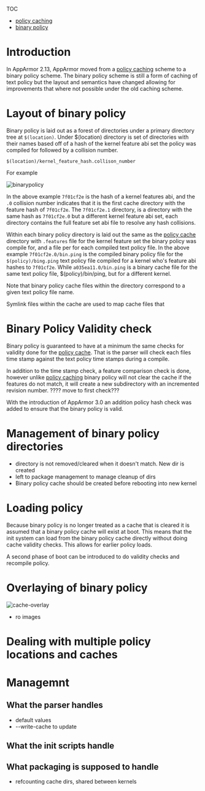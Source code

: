 TOC
- [policy caching](Apparmorpolicycache)
- [binary policy](Apparmorbinarypolicy)

# Introduction

In AppArmor 2.13, AppArmor moved from a [policy caching](Apparmorpolicycache) scheme to a binary policy scheme. The binary policy scheme is still a form of caching of text policy but the layout and semantics have changed allowing for improvements that where not possible under the old caching scheme.

# Layout of binary policy

Binary policy is laid out as a forest of directories under a primary directory tree at ```$(location)```. Under $(location) directory is set of directories with their names based off of a hash of the kernel feature abi set the policy was compiled for followed by a collision number.

```$(location)/kernel_feature_hash.collison_number```

For example

![binarypolicy](/uploads/983cea25b0ebd22dc2eed9523096dbf4/binarypolicy.png)

In the above example ```7f01cf2e``` is the hash of a kernel features abi, and the ```.0``` collision number indicates that it is the first cache directory with the feature hash of ```7f01cf2e```. The ```7f01cf2e.1``` directory, is a directory with the same hash as ```7f01cf2e.0``` but a different kernel feature abi set, each directory contains the full feature set abi file to resolve any hash collisions.

Within each binary policy directory is laid out the same as the [policy cache](Apparmorpolicycache) directory with ```.features``` file for the kernel feature set the binary policy was compile for, and a file per for each compiled text policy file. In the above example ```7f01cf2e.0/bin.ping``` is the compiled binary policy file for the ```$(policy)/bing.ping``` text policy file compiled for a kernel who's feature abi hashes to ```7f01cf2e```. While ```a035ea11.0/bin.ping``` is a binary cache file for the same text policy file, $(policy)/bin/ping, but for a different kernel.

Note that binary policy cache files within the directory correspond to a given text policy file name.

Symlink files within the cache are used to map cache files that 

# Binary Policy Validity check

Binary policy is guaranteed to have at a minimum the same checks for validity done for the [policy cache](Apparmorpolicycache). That is the parser will check each files time stamp against the text policy time stamps during a compile.

In addition to the time stamp check, a feature comparison check is done, however unlike [policy caching](Apparmorpolicycache) binary policy will not clear the cache if the features do not match, it will create a new subdirectory with an incremented revision number.
???? move to first check???

With the introduction of AppArmor 3.0 an addition policy hash check was added to ensure that the binary policy is valid.

# Management of binary policy directories
- directory is not removed/cleared when it doesn't match. New dir is created
- left to package management to manage cleanup of dirs
- Binary policy cache should be created before rebooting into new kernel

# Loading policy

Because binary policy is no longer treated as a cache that is cleared it is assumed that a binary policy cache will exist at boot. This means that the init system can load from the binary policy cache directly without doing cache validity checks. This allows for earlier policy loads.

A second phase of boot can be introduced to do validity checks and recompile policy.


# Overlaying of binary policy

![cache-overlay](/uploads/03d11d02d539af5135084d9f1aafc5b9/cache-overlay.png)


- ro images


# Dealing with multiple policy locations and caches


# Managemnt

## What the parser handles

- default values
- --write-cache to update

## What the init scripts handle

## What packaging is supposed to handle

- refcounting cache dirs, shared between kernels
